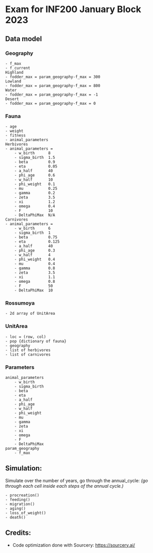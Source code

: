 # Exam for INF200 January Block 2023

## Data model
### Geography
	- f_max
    - f_current
	Highland
	- fodder_max = param_geography-f_max = 300
	Lowland
	- fodder_max = param_geography-f_max = 800
	Water	
	- fodder_max = param_geography-f_max = -1
	Desert
	- fodder_max = param_geography-f_max = 0
	
### Fauna
	- age
	- weight
	- fitness
	- animal_parameters
	Herbivores
	- animal_parameters = 
		- w_birth      8
		- sigma_birth  1.5
		- beta         0.9
		- eta          0.05
		- a_half       40
		- phi_age      0.6
		- w_half       10
		- phi_weight   0.1
		- mu           0.25
		- gamma        0.2
		- zeta         3.5
		- xi           1.2
		- omega        0.4
		- F            10
		- DeltaPhiMax  N/A
	Carnivores
	- animal_parameters = 
		- w_birth      6
		- sigma_birth  1
		- beta         0.75
		- eta          0.125
		- a_half       40
		- phi_age      0.3
		- w_half       4
		- phi_weight   0.4
		- mu           0.4
		- gamma        0.8
		- zeta         3.5
		- xi           1.1
		- omega        0.8
		- F            50
		- DeltaPhiMax  10

### Rossumoya
	- 2d array of UnitArea
	
### UnitArea
	- loc = (row, col)
	- pop {dictionary of fauna}
	- geography
	- list of herbivores
	- list of carnivores
	
### Parameters
	animal_parameters
		- w_birth
		- sigma_birth
		- beta
		- eta
		- a_half
		- phi_age
		- w_half
		- phi_weight
		- mu
		- gamma
		- zeta
		- xi
		- omega
		- F
		- DeltaPhiMax
	param_geography
		- f_max

## Simulation:
Simulate over the number of years, go through the annual_cycle:
_(go through each cell inside each steps of the annual cycle.)_

	- procreation()
	- feeding()
	- migration()
	- aging()
	- loss_of_weight()
	- death()

## Credits:
 - Code optimization done with Sourcery: https://sourcery.ai/
